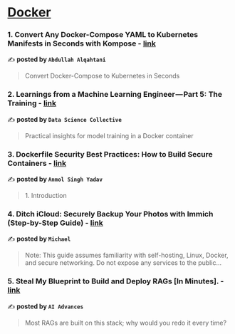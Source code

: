 
<h1><a href=https://medium.com/tag/docker/recommended target="_blank" rel="noopener noreferrer">Docker</a></h1>
<h3>1. Convert Any Docker-Compose YAML to Kubernetes Manifests in Seconds with Kompose - <a href="https://medium.com/@anqorithm/convert-any-docker-compose-yaml-to-kubernetes-manifests-in-seconds-with-kompose-eeb97323d7f8" target="_blank" rel="noopener noreferrer">link</a></h3>

✍️ **posted by `Abdullah Alqahtani`**

<blockquote>Convert Docker-Compose to Kubernetes in Seconds</blockquote>

<h3>2. Learnings from a Machine Learning Engineer — Part 5: The Training - <a href="https://medium.com/data-science-collective/learnings-from-a-machine-learning-engineer-part-5-the-training-87f5e8b18949" target="_blank" rel="noopener noreferrer">link</a></h3>

✍️ **posted by `Data Science Collective`**

<blockquote>Practical insights for model training in a Docker container</blockquote>

<h3>3. Dockerfile Security Best Practices: How to Build Secure Containers - <a href="https://medium.com/@IamLucif3r/dockerfile-security-best-practices-how-to-build-secure-containers-a4fc25c4f2be" target="_blank" rel="noopener noreferrer">link</a></h3>

✍️ **posted by `Anmol Singh Yadav`**

<blockquote>1. Introduction</blockquote>

<h3>4. Ditch iCloud: Securely Backup Your Photos with Immich (Step-by-Step Guide) - <a href="https://medium.com/@metalsecops/ditch-icloud-securely-backup-your-photos-with-immich-step-by-step-guide-f57b49cf1643" target="_blank" rel="noopener noreferrer">link</a></h3>

✍️ **posted by `Michael`**

<blockquote>Note: This guide assumes familiarity with self-hosting, Linux, Docker, and secure networking. Do not expose any services to the public…</blockquote>

<h3>5. Steal My Blueprint to Build and Deploy RAGs [In Minutes]. - <a href="https://medium.com/ai-advances/build-and-deploy-rag-llm-adf38e1ae260" target="_blank" rel="noopener noreferrer">link</a></h3>

✍️ **posted by `AI Advances`**

<blockquote>Most RAGs are built on this stack; why would you redo it every time?</blockquote>

